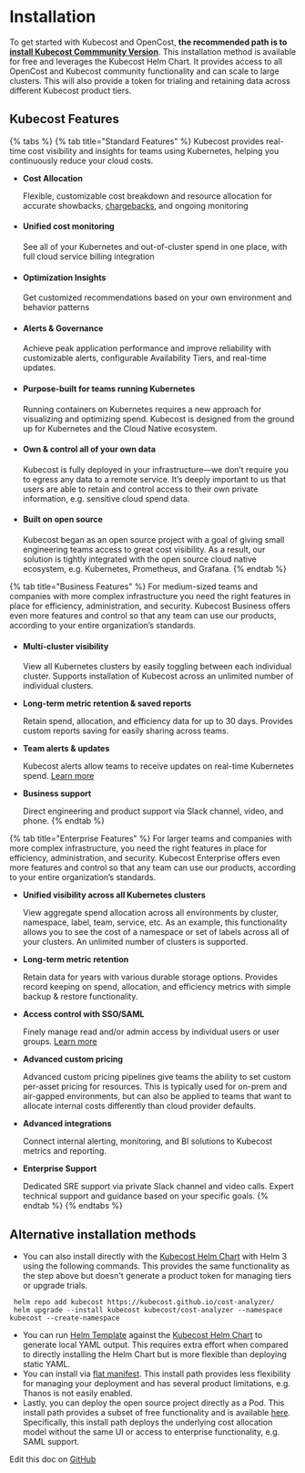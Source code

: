 # Installation

To get started with Kubecost and OpenCost, **the recommended path is to** [**install Kubecost Commmunity Version**](http://kubecost.com/install). This installation method is available for free and leverages the Kubecost Helm Chart. It provides access to all OpenCost and Kubecost community functionality and can scale to large clusters. This will also provide a token for trialing and retaining data across different Kubecost product tiers.

## Kubecost Features

{% tabs %}
{% tab title="Standard Features" %}
Kubecost provides real-time cost visibility and insights for teams using Kubernetes, helping you continuously reduce your cloud costs.

*   **Cost Allocation**

    Flexible, customizable cost breakdown and resource allocation for accurate showbacks, [chargebacks](https://blog.kubecost.com/blog/kubernetes-chargeback), and ongoing monitoring
*   #### Unified cost monitoring

    See all of your Kubernetes and out-of-cluster spend in one place, with full cloud service billing integration
*   #### Optimization Insights

    Get customized recommendations based on your own environment and behavior patterns
*   #### Alerts & Governance

    Achieve peak application performance and improve reliability with customizable alerts, configurable Availability Tiers, and real-time updates.
*   #### Purpose-built for teams running Kubernetes

    Running containers on Kubernetes requires a new approach for visualizing and optimizing spend. Kubecost is designed from the ground up for Kubernetes and the Cloud Native ecosystem.
*   #### Own & control all of your own data

    Kubecost is fully deployed in your infrastructure—we don’t require you to egress any data to a remote service. It’s deeply important to us that users are able to retain and control access to their own private information, e.g. sensitive cloud spend data.
*   #### Built on open source

    Kubecost began as an open source project with a goal of giving small engineering teams access to great cost visibility. As a result, our solution is tightly integrated with the open source cloud native ecosystem, e.g. Kubernetes, Prometheus, and Grafana.
{% endtab %}

{% tab title="Business Features" %}
For medium-sized teams and companies with more complex infrastructure you need the right features in place for efficiency, administration, and security. Kubecost Business offers even more features and control so that any team can use our products, according to your entire organization’s standards.

*   #### Multi-cluster visibility

    View all Kubernetes clusters by easily toggling between each individual cluster. Supports installation of Kubecost across an unlimited number of individual clusters.
*   **Long-term metric retention & saved reports**

    Retain spend, allocation, and efficiency data for up to 30 days. Provides custom reports saving for easily sharing across teams.
*   **Team alerts & updates**

    Kubecost alerts allow teams to receive updates on real-time Kubernetes spend. [Learn more](https://github.com/kubecost/docs/blob/master/alerts.md)
*   **Business support**

    Direct engineering and product support via Slack channel, video, and phone.
{% endtab %}

{% tab title="Enterprise Features" %}
For larger teams and companies with more complex infrastructure, you need the right features in place for efficiency, administration, and security. Kubecost Enterprise offers even more features and control so that any team can use our products, according to your entire organization’s standards.

*   **Unified visibility across all Kubernetes clusters**

    View aggregate spend allocation across all environments by cluster, namespace, label, team, service, etc. As an example, this functionality allows you to see the cost of a namespace or set of labels across all of your clusters. An unlimited number of clusters is supported.
*   **Long-term metric retention**

    Retain data for years with various durable storage options. Provides record keeping on spend, allocation, and efficiency metrics with simple backup & restore functionality.
*   **Access control with SSO/SAML**

    Finely manage read and/or admin access by individual users or user groups. [Learn more](https://github.com/kubecost/docs/blob/master/user-management.md)
*   **Advanced custom pricing**

    Advanced custom pricing pipelines give teams the ability to set custom per-asset pricing for resources. This is typically used for on-prem and air-gapped environments, but can also be applied to teams that want to allocate internal costs differently than cloud provider defaults.
*   **Advanced integrations**

    Connect internal alerting, monitoring, and BI solutions to Kubecost metrics and reporting.
*   **Enterprise Support**

    Dedicated SRE support via private Slack channel and video calls. Expert technical support and guidance based on your specific goals.
{% endtab %}
{% endtabs %}

## Alternative installation methods

* You can also install directly with the [Kubecost Helm Chart](https://github.com/kubecost/cost-analyzer-helm-chart/) with Helm 3 using the following commands. This provides the same functionality as the step above but doesn't generate a product token for managing tiers or upgrade trials.

```
 helm repo add kubecost https://kubecost.github.io/cost-analyzer/
 helm upgrade --install kubecost kubecost/cost-analyzer --namespace kubecost --create-namespace
```

* You can run [Helm Template](https://helm.sh/docs/helm/helm\_template/) against the [Kubecost Helm Chart](https://github.com/kubecost/cost-analyzer-helm-chart/) to generate local YAML output. This requires extra effort when compared to directly installing the Helm Chart but is more flexible than deploying static YAML.
* You can install via [flat manifest](https://github.com/kubecost/cost-analyzer-helm-chart/blob/master/README.md#manifest). This install path provides less flexibility for managing your deployment and has several product limitations, e.g. Thanos is not easily enabled.
* Lastly, you can deploy the open source project directly as a Pod. This install path provides a subset of free functionality and is available [here](https://github.com/kubecost/cost-model/blob/master/deploying-as-a-pod.md). Specifically, this install path deploys the underlying cost allocation model without the same UI or access to enterprise functionality, e.g. SAML support.

Edit this doc on [GitHub](https://github.com/kubecost/docs/blob/main/install.md)
